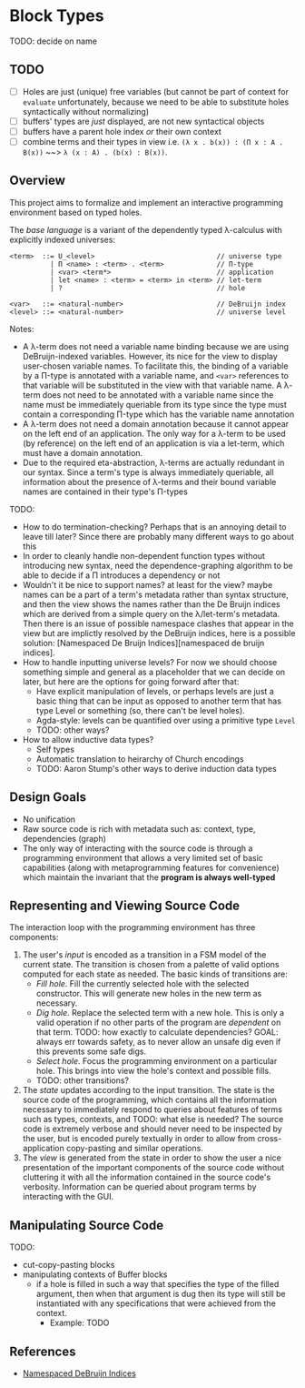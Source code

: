 # Block Types

TODO: decide on name

## TODO

- [ ] Holes are just (unique) free variables (but cannot be part of context for
      `evaluate` unfortunately, because we need to be able to substitute holes
      syntactically without normalizing)
- [ ] buffers' types are _just_ displayed, are not new syntactical objects
- [ ] buffers have a parent hole index _or_ their own context
- [ ] combine terms and their types in view i.e.
      `(λ x . b(x)) : (Π x : A . B(x))` ~~> `λ (x : A) . (b(x) : B(x))`.

## Overview

This project aims to formalize and implement an interactive programming
environment based on typed holes.

The _base language_ is a variant of the dependently typed λ-calculus with
explicitly indexed universes:

```
<term>  ::= U_<level>                              // universe type
          | Π <name> : <term> . <term>             // Π-type
          | <var> <term*>                          // application
          | let <name> : <term> = <term> in <term> // let-term
          | ?                                      // hole

<var>   ::= <natural-number>                       // DeBruijn index
<level> ::= <natural-number>                       // universe level
```

Notes:

- A λ-term does not need a variable name binding because we are using
  DeBruijn-indexed variables. However, its nice for the view to display
  user-chosen variable names. To facilitate this, the binding of a variable by a
  Π-type is annotated with a variable name, and `<var>` references to that
  variable will be substituted in the view with that variable name. A λ-term
  does not need to be annotated with a variable name since the name must be
  immediately queriable from its type since the type must contain a
  corresponding Π-type which has the variable name annotation
- A λ-term does not need a domain annotation because it cannot appear on the
  left end of an application. The only way for a λ-term to be used (by
  reference) on the left end of an application is via a let-term, which must
  have a domain annotation.
- Due to the required eta-abstraction, λ-terms are actually redundant in our
  syntax. Since a term's type is always immediately queriable, all information
  about the presence of λ-terms and their bound variable names are contained in
  their type's Π-types

TODO:

- How to do termination-checking? Perhaps that is an annoying detail to leave
  till later? Since there are probably many different ways to go about this
- In order to cleanly handle non-dependent function types without introducing
  new syntax, need the dependence-graphing algorithm to be able to decide if a Π
  introduces a dependency or not
- Wouldn't it be nice to support names? at least for the view? maybe names can
  be a part of a term's metadata rather than syntax structure, and then the view
  shows the names rather than the De Bruijn indices which are derived from a
  simple query on the λ/let-term's metadata. Then there is an issue of possible
  namespace clashes that appear in the view but are implictly resolved by the
  DeBruijn indices, here is a possible solution: [Namespaced De Bruijn
  Indices][namespaced de bruijn indices].
- How to handle inputting universe levels? For now we should choose something
  simple and general as a placeholder that we can decide on later, but here are
  the options for going forward after that:
  - Have explicit manipulation of levels, or perhaps levels are just a basic
    thing that can be input as opposed to another term that has type Level or
    something (so, there can't be level holes).
  - Agda-style: levels can be quantified over using a primitive type `Level`
  - TODO: other ways?
- How to allow inductive data types?
  - Self types
  - Automatic translation to heirarchy of Church encodings
  - TODO: Aaron Stump's other ways to derive induction data types

## Design Goals

- No unification
- Raw source code is rich with metadata such as: context, type, dependencies
  (graph)
- The only way of interacting with the source code is through a programming
  environment that allows a very limited set of basic capabilities (along with
  metaprogramming features for convenience) which maintain the invariant that
  the **program is always well-typed**

## Representing and Viewing Source Code

The interaction loop with the programming environment has three components:

1. The user's _input_ is encoded as a transition in a FSM model of the current
   state. The transition is chosen from a palette of valid options computed for
   each state as needed. The basic kinds of transitions are:
   - _Fill hole_. Fill the currently selected hole with the selected
     constructor. This will generate new holes in the new term as necessary.
   - _Dig hole_. Replace the selected term with a new hole. This is only a valid
     operation if no other parts of the program are _dependent_ on that term.
     TODO: how exactly to calculate dependencies? GOAL: always err towards
     safety, as to never allow an unsafe dig even if this prevents some safe
     digs.
   - _Select hole_. Focus the programming environment on a particular hole. This
     brings into view the hole's context and possible fills.
   - TODO: other transitions?
2. The _state_ updates according to the input transition. The state is the
   source code of the programming, which contains all the information necessary
   to immediately respond to queries about features of terms such as types,
   contexts, and TODO: what else is needed? The source code is extremely verbose
   and should never need to be inspected by the user, but is encoded purely
   textually in order to allow from cross-application copy-pasting and similar
   operations.
3. The _view_ is generated from the state in order to show the user a nice
   presentation of the important components of the source code without
   cluttering it with all the information contained in the source code's
   verbosity. Information can be queried about program terms by interacting with
   the GUI.

## Manipulating Source Code

TODO:

- cut-copy-pasting blocks
- manipulating contexts of Buffer blocks
  - if a hole is filled in such a way that specifies the type of the filled
    argument, then when that argument is dug then its type will still be
    instantiated with any specifications that were achieved from the context.
    - Example: TODO

## References

- [Namespaced DeBruijn Indices][namespaced debruijn indices]

[namespaced debruijn indices]:
  https://www.haskellforall.com/2021/08/namespaced-de-bruijn-indices.html
